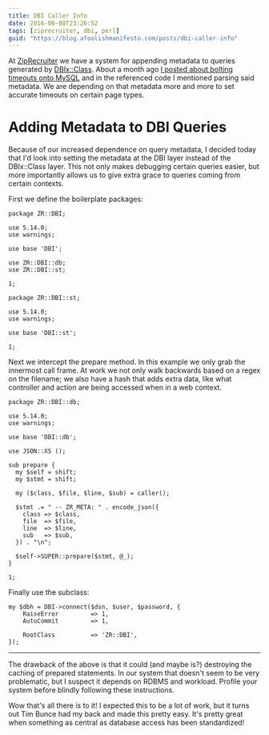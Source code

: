 ```yaml
---
title: DBI Caller Info
date: 2016-06-08T23:26:52
tags: [ziprecruiter, dbi, perl]
guid: "https://blog.afoolishmanifesto.com/posts/dbi-caller-info"
---
```

At [ZipRecruiter](https://www.ziprecruiter.com/) we have a system for appending
metadata to queries generated by
[DBIx::Class](https://metacpan.org/pod/DBIx::Class).  About a month ago [I
posted about bolting timeouts onto
MySQL](https://blog.afoolishmanifesto.com/posts/put-mysql-in-timeout/) and in
the referenced code I mentioned parsing said metadata.  We are depending on that
metadata more and more to set accurate timeouts on certain page types.

<!--more-->

# Adding Metadata to DBI Queries

Because of our increased dependence on query metadata, I decided today that I'd
look into setting the metadata at the DBI layer instead of the DBIx::Class
layer.  This not only makes debugging certain queries easier, but more
importantly allows us to give extra grace to queries coming from certain
contexts.


First we define the boilerplate packages:

```
package ZR::DBI;

use 5.14.0;
use warnings;

use base 'DBI';

use ZR::DBI::db;
use ZR::DBI::st;

1;
```

```
package ZR::DBI::st;

use 5.14.0;
use warnings;

use base 'DBI::st';

1;

```

Next we intercept the prepare method.  In this example we only grab the
innermost call frame.  At work we not only walk backwards based on a regex on
the filename; we also have a hash that adds extra data, like what controller and
action are being accessed when in a web context.

```
package ZR::DBI::db;

use 5.14.0;
use warnings;

use base 'DBI::db';

use JSON::XS ();

sub prepare {
  my $self = shift;
  my $stmt = shift;

  my ($class, $file, $line, $sub) = caller();

  $stmt .= " -- ZR_META: " . encode_json({
    class => $class,
    file  => $file,
    line  => $line,
    sub   => $sub,
  }) . "\n";

  $self->SUPER::prepare($stmt, @_);
}

1;

```

Finally use the subclass:

```
my $dbh = DBI->connect($dsn, $user, $password, {
    RaiseError         => 1,
    AutoCommit         => 1,

    RootClass          => 'ZR::DBI',
});
```

---

The drawback of the above is that it could (and maybe is?) destroying the
caching of prepared statements.  In our system that doesn't seem to be very
problematic, but I suspect it depends on RDBMS and workload.  Profile your
system before blindly following these instructions.

Wow that's all there is to it!  I expected this to be a lot of work, but it
turns out Tim Bunce had my back and made this pretty easy.  It's pretty great
when something as central as database access has been standardized!

